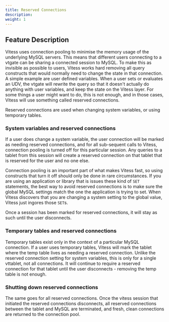 ```yaml
---
title: Reserved Connections
description:
weight: 1
---
```


## Feature Description
Vitess uses connection pooling to minimise the memory usage of the underlying MySQL servers. 
This means that different users connecting to a vtgate can be sharing a connected session to MySQL.
To make this as invisible as possible to users, Vitess works hard removing all query constructs that would normally need to change the state in that connection.
A simple example are user defined variables. When a user sets or evaluates an UDV, the vtgate will rewrite the query so that it doesn't actually do anything with user variables, and keep the state on the Vitess layer.
For some things a user might want to do, this is not enough, and in those cases, Vitess will use something called reserved connections.

Reserved connections are used when changing system variables, or using temporary tables.

### System variables and reserved connections
If a user does change a system variable, the user connection will be marked as needing reserved connections, and for all sub-sequent calls to Vitess, connection pooling is turned off for this particular session.
Any queries to a tablet from this session will create a reserved connection on that tablet that is reserved for the user and no one else.

Connection pooling is an important part of what makes Vitess fast, so using constructs that turn it off should only be done in rare circumstances.
If you are using an application or library that is issues these kind of `SET` statements, the best way to avoid reserved connections is to make sure the global MySQL settings match the one the application is trying to set. When Vitess discovers that you are changing a system setting to the global value, Vitess just ingores those `SET`s.

Once a session has been marked for reserved connections, it will stay as such until the user disconnects.


### Temporary tables and reserved connections
Temporary tables exist only in the context of a particular MySQL connection.
If a user uses temporary tables, Vitess will mark the tablet where the temp table lives as needing a reserved connection. Unlike the reserved connection setting for system variables, this is only for a single vttablet, not all connections.
It will continue to require a reserved connection for that tablet until the user disconnects - removing the temp table is not enough.


### Shutting down reserved connections
The same goes for all reserved connections. Once the vitess session that initiated the reserved connections disconnects, all reserved connections between the tablet and MySQL are terminated, and fresh, clean connections are returned to the connection pool.